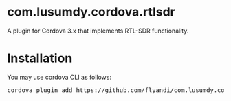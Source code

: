com.lusumdy.cordova.rtlsdr
==========================

A plugin for Cordova 3.x that implements RTL-SDR functionality.

Installation
======
You may use cordova CLI as follows:

<pre>
cordova plugin add https://github.com/flyandi/com.lusumdy.cordova.rtlsdr.git
</pre>

